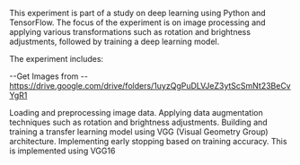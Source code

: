 This experiment is part of a study on deep learning using Python and TensorFlow. The focus of the experiment is on image processing and applying various transformations such as rotation and brightness adjustments, followed by training a deep learning model.

The experiment includes:

--Get Images from --https://drive.google.com/drive/folders/1uyzQgPuDLVJeZ3ytScSmNt23BeCvYgR1

Loading and preprocessing image data.
Applying data augmentation techniques such as rotation and brightness adjustments.
Building and training a transfer learning model using VGG (Visual Geometry Group) architecture.
Implementing early stopping based on training accuracy.
This is implemented using VGG16
